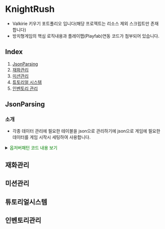 # KnightRush
- Valkirie 키우기 포트폴리오 입니다(해당 프로젝트는 리소스 제외 스크립트만 존재합니다)
- 방치형게임의 핵심 로직내용과 플레이팹(Playfab)연동 코드가 첨부되어 있습니다.


## Index

1. [JsonParsing](#jsonparsing)
2. [재화관리](#재화관리)
3. [미션관리](#미션관리)
4. [튜토리얼 시스템](#튜토리얼시스템)
5. [인벤토리 관리](#인벤토리관리)

## JsonParsing

### 소개 
- 각종 데이터 관리에 필요한 테이블을 json으로 관리하기에 json으로 게임에 필요한 데이터를 게임 시작시 세팅하여 사용합니다.
<details>
<summary>
    <span style="color:#008000">옵저버패턴 코드 내용 보기</span>
</summary>
    <div markdown="1">
     
json에 사용되는 엑셀 예시(미션)

| idx | name | mission_type | mission_value | reward_type | reward_count |
| --- | ---- | ------------ | ------------- | ----------- | ------------ |
|50001|	m_daily_name_001 |	MISSION_CLEAR|	6|	DIAMOND|	100|
|50002|	m_daily_name_002	|MONSTER_KILL|	30|	DIAMOND	|20|
|50003|	m_daily_name_003	|GACHA_COUNT	|5	|DIAMOND	|20|
|50004|	m_daily_name_004	|MONSTER_KILL	|2|	DIAMOND	|20|

```code
 T ReadData<T>(string fileName,BundleType bundleType=BundleType.None)
        {
            bundleType = BundleType.None;

            var path = new System.Text.StringBuilder();
            path.Append(bundleType != BundleType.None ? "" : "Tables/");
            path.Append(fileName);
            if (bundleType != BundleType.None)
            {
                 path.Append(".json");
            }

            TextAsset jsonString = Resources.Load<TextAsset>(path.ToString());

            if (jsonString != null)
            {
                return Newtonsoft.Json.JsonConvert.DeserializeObject<T>(jsonString.text);
            }
            return default;
        }
```
</div>
</details>

## 재화관리

## 미션관리

## 튜토리얼시스템

## 인벤토리관리
